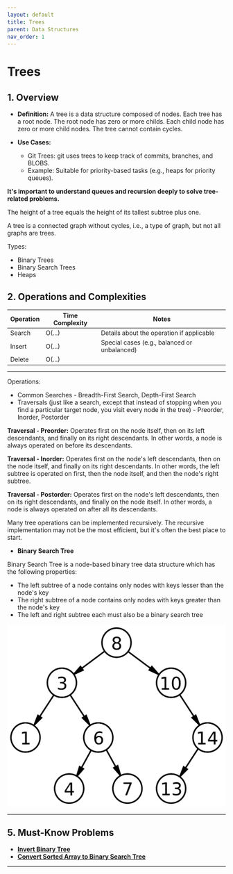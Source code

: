 ```yaml
---
layout: default
title: Trees
parent: Data Structures
nav_order: 1
---
```


# Trees

## **1. Overview**

* **Definition:** A tree is a data structure composed of nodes. Each tree has a root node. The root node has zero or more childs. Each child node has zero or more child nodes. The tree cannot contain cycles.

* **Use Cases:** 
  * Git Trees: git uses trees to keep track of commits, branches, and BLOBS.
  * Example: Suitable for priority-based tasks (e.g., heaps for priority queues).

**It's important to understand queues and recursion deeply to solve tree-related problems.**

The height of a tree equals the height of its tallest subtree plus one.

A tree is a connected graph without cycles, i.e., a type of graph, but not all graphs are trees.

Types:
  
* Binary Trees
* Binary Search Trees
* Heaps

## **2. Operations and Complexities**

| Operation      | Time Complexity | Notes                                      |
|----------------|-----------------|--------------------------------------------|
| Search         | O(...)          | Details about the operation if applicable |
| Insert         | O(...)          | Special cases (e.g., balanced or unbalanced)|
| Delete         | O(...)          |                                            |

---

Operations:
  
* Common Searches - Breadth-First Search, Depth-First Search
* Traversals (just like a search, except that instead of stopping when you find a particular target node, you visit every node in the tree) - Preorder, Inorder, Postorder

**Traversal - Preorder:** Operates first on the node itself, then on its left descendants, and finally on its right descendants. In other words, a node is always operated on before its descendants.

**Traversal - Inorder:** Operates first on the node's left descendants, then on the node itself, and finally on its right descendants. In other words, the left subtree is operated on first, then the node itself, and then the node's right subtree.

**Traversal - Postorder:** Operates first on the node's left descendants, then on its right descendants, and finally on the node itself. In other
words, a node is always operated on after all its descendants.

Many tree operations can be implemented recursively. The recursive implementation may not be the most efficient, but it's often the best place to start.

* **Binary Search Tree**

Binary Search Tree is a node-based binary tree data structure which has the following properties:

- The left subtree of a node contains only nodes with keys lesser than the node's key
- The right subtree of a node contains only nodes with keys greater than the node's key
- The left and right subtree each must also be a binary search tree

![bst](../../assets/img/bst.png)

---

## **5. Must-Know Problems**

* **[Invert Binary Tree](https://leetcode.com/problems/invert-binary-tree/description/)**
* **[Convert Sorted Array to Binary Search Tree](https://leetcode.com/problems/convert-sorted-array-to-binary-search-tree/description/)**

---
